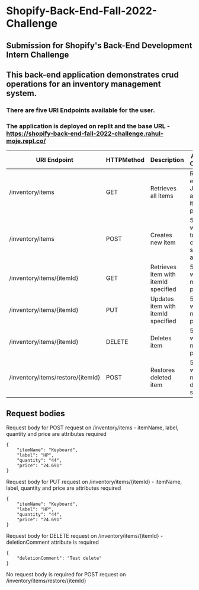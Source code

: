 # Shopify-Back-End-Fall-2022-Challenge
## Submission for Shopify's Back-End Development Intern Challenge

## This back-end application demonstrates crud operations for an inventory management system.

### There are five URI Endpoints available for the user.
### The application is deployed on replit and the base URL - https://shopify-back-end-fall-2022-challenge.rahul-moje.repl.co/

| URI Endpoint                      | HTTPMethod | Description                          | Additional Comments                             |
|-----------------------------------|------------|--------------------------------------|-------------------------------------------------|
| /inventory/items                  | GET        | Retrieves all items                  | Returns empty JSON array if no items present    |
| /inventory/items                  | POST       | Creates new item                     | 505 error when trying to create same item again |
| /inventory/items/{itemId}         | GET        | Retrieves item with itemId specified | 505 error when item not present                 |
| /inventory/items/{itemId}         | PUT        | Updates item with itemId specified   | 505 error when item not present                 |
| /inventory/items/{itemId}         | DELETE     | Deletes item                         | 505 error when item not present                 |
| /inventory/items/restore/{itemId} | POST       | Restores deleted item                | 505 error when item not in deleted state        |


## Request bodies

Request body for POST request on /inventory/items -
itemName, label, quantity and price are attributes required
````
{
    "itemName": "Keyboard",
    "label": "HP",
    "quantity": "44",
    "price": "24.691"
}
````

Request body for PUT request on /inventory/items/{itemId} -
itemName, label, quantity and price are attributes required
````
{
    "itemName": "Keyboard",
    "label": "HP",
    "quantity": "44",
    "price": "24.691"
}
````

Request body for DELETE request on /inventory/items/{itemId} -
deletionComment attribute is required
````
{
    "deletionComment": "Test delete"
}
````

No request body is required for POST request on /inventory/items/restore/{itemId}

